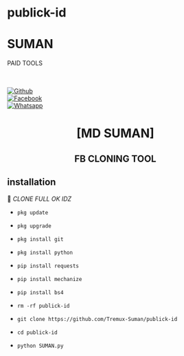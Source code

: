 # publick-id
# SUMAN

PAID TOOLS

<b></b> </br> <br>[![Github](https://img.shields.io/badge/Github-SUMAN-dimgray?style=flat-square&logo=github)](https://github.com/Tremux-Suman)<br> [![Facebook](https://img.shields.io/badge/Facebook-SUMAN-blue?style=flat-square&logo=facebook)](https://www.facebook.com/Suman.love420)<br> [![Whatsapp](https://img.shields.io/badge/Whatsapp-SUMAN-deepgreen?style=flat-square&logo=whatsapp)](https://wa.me/+8801934031767)

<h1 align="center"> [MD SUMAN]</h1>

<h2 align="center">  FB CLONING TOOL </h2>

## <b>installation</b>

🔰 _CLONE FULL OK IDZ_

- `pkg update`

- `pkg upgrade`

- `pkg install git`

- `pkg install python`

- `pip install requests`

- `pip install mechanize`

- `pip install bs4`

- `rm -rf publick-id`

- `git clone https://github.com/Tremux-Suman/publick-id`

- `cd publick-id`

- `python SUMAN.py`
